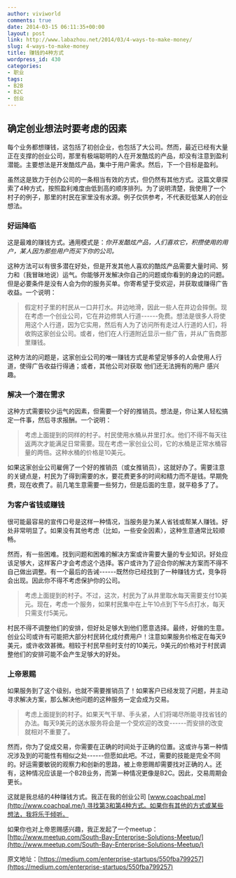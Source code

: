 ```yaml
---
author: viviworld
comments: true
date: 2014-03-15 06:11:35+00:00
layout: post
link: http://www.labazhou.net/2014/03/4-ways-to-make-money/
slug: 4-ways-to-make-money
title: 赚钱的4种方式
wordpress_id: 430
categories:
- 职业
tags:
- B2B
- B2C
- 创业
---
```


## 确定创业想法时要考虑的因素


每个业务都想赚钱，这包括了初创企业，也包括了大公司。然而，最近已经有大量正在支撑的创业公司，那里有极端聪明的人在开发酷炫的产品，却没有注意到盈利潜能。主要想法是开发酷炫产品，集中于用户需求。然后，下一个目标是盈利。

虽然这是致力于创办公司的一条相当有效的方式，但仍然有其他方式。这篇文章探索了4种方式，按照盈利难度由低到高的顺序排列。为了说明清楚，我使用了一个村子的例子，那里的村民在家里没有水源。例子仅供参考，不代表贬低某人的创业想法。


### 好运降临


这是最难的赚钱方式。通用模式是：_你开发酷炫产品，人们喜欢它，积攒使用的用户，某人因为那些用户而买下你的公司。_

这种方法可以有很多潜在好处，但是开发其他人喜欢的酷炫产品需要大量时间、努力和（我冒昧地说）运气。你能够开发解决你自己的问题或你看到的身边的问题。但是必要条件是没有人会为你的服务买单。你寄希望于受欢迎，并获取或赚得广告收益。一个说明：


<blockquote>假定村子里的村民从一口井打水。井边地滑，因此一些人在井边会摔倒。现在考虑一个创业公司，它在井边修筑人行道------免费。想法是很多人将使用这个人行道，因为它实用，然后有人为了访问所有走过人行道的人们，将收购这家创业公司。或者，他们在人行道附近显示一些广告，并从广告商那里赚钱。</blockquote>


这种方法的问题是，这家创业公司的唯一赚钱方式是希望足够多的人会使用人行道，使得广告收益行得通；或者，其他公司对获取 他们还无法拥有的用户 感兴趣。


### 解决一个潜在需求


这种方式需要较少运气的因素，但需要一个好的推销员。想法是，你让某人轻松搞定一件事，然后寻求报酬。一个说明：


<blockquote>考虑上面提到的同样的村子。村民使用水桶从井里打水。他们不得不每天往返两次才能满足日常需要。现在考虑一家创业公司，它的水桶是正常水桶容量的两倍。这种水桶的价格是10美元。</blockquote>


如果这家创业公司雇佣了一个好的推销员（或女推销员），这就好办了。需要注意的关键点是，村民为了得到需要的水，要花费更多的时间和精力而不是钱。早期免费，现在收费了。前几笔生意需要一些努力，但是后面的生意，就平稳多了了。


### 为客户省钱或赚钱


很可能最容易的宣传口号是这样一种情况，当服务是为某人省钱或帮某人赚钱。好处非常明显了。如果没有其他考虑（比如，一些安全因素），这种生意通常比较顺畅。

然而，有一些困难。找到问题和困难的解决方案或许需要大量的专业知识。好处应该足够大，这样客户才会考虑这个选择。客户或许为了迎合你的解决方案而不得不自己做出调整。有一个最后的告诫------既然你已经找到了一种赚钱方式，竞争将会出现。因此你不得不考虑保护你的公司。


<blockquote>考虑上面提到的村子。不过，这次，村民为了从井里取水每天需要支付10美元。现在，考虑一个服务，如果村民集中在上午10点到下午5点打水，每天只需支付5美元。</blockquote>


村民不得不调整他们的安排，但好处足够大到他们愿意选择。最终，好做的生意。创业公司或许有可能把大部分村民转化成付费用户！注意如果服务价格定在每天9美元，或许收效甚微。相较于村民早些时支付的10美元，9美元的价格对于村民调整他们的安排可能不会产生足够大的好处。


### 上帝恩赐


如果服务到了这个级别，也就不需要推销员了！如果客户已经发现了问题，并主动寻求解决方案，那么解决他问题的这种服务一定会成为交易。


<blockquote>考虑上面提到的村子。如果天气干旱、手头紧，人们将竭尽所能寻找省钱的办法。每天9美元的送水服务将会是一个受欢迎的改变------而安排的改变就相对不重要了。</blockquote>


然而，你为了促成交易，你需要在正确的时间处于正确的位置。这或许与第一种情况涉及到的可能性有相似之处------但愿如此吧。不过，需要的技能是完全不同的。好运需要敏锐的观察力和创新的思路，被上帝恩赐却需要找对正确的人。还有，这种情况应该是一个B2B业务，而第一种情况更像是B2C。因此，交易周期会更长。

这就是我总结的4种赚钱方式。我正在我的创业公司 [www.coachpal.me](http://www.coachpal.me/) 寻找第3和第4种方式。如果你有其他的方式或某些想法，我将乐于倾听。

如果你也对上帝恩赐感兴趣，我正发起了一个meetup：[http://www.meetup.com/South-Bay-Enterprise-Solutions-Meetup/](http://www.meetup.com/South-Bay-Enterprise-Solutions-Meetup/)

原文地址：[https://medium.com/enterprise-startups/550fba799257](https://medium.com/enterprise-startups/550fba799257)
